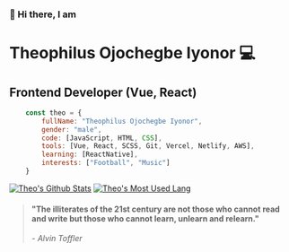### 👋 Hi there, I am
 
Theophilus Ojochegbe Iyonor 💻
==============================

Frontend Developer (Vue, React)
--------------------------------
``` js
    const theo = { 
        fullName: "Theophilus Ojochegbe Iyonor",
        gender: "male",
        code: [JavaScript, HTML, CSS], 
        tools: [Vue, React, SCSS, Git, Vercel, Netlify, AWS], 
        learning: [ReactNative],
        interests: ["Football", "Music"]
    }

```

[![Theo's Github Stats](https://github-readme-stats.vercel.app/api?username=symplytheo&show_icons=true&hide_title=true&theme=radical)](https://github.com/anuraghazra/github-readme-stats) [![Theo's Most Used Lang](https://github-readme-stats.vercel.app/api/top-langs?username=symplytheo&layout=compact&theme=radical)](https://github.com/anuraghazra/github-readme-stats)

> #### "The illiterates of the 21st century are not those who cannot read and write but those who cannot learn, unlearn and relearn."
>
> *- Alvin Toffler*
